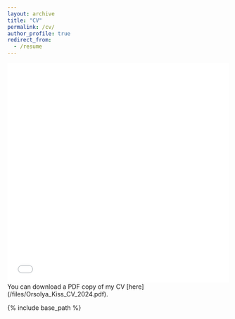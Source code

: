 ```yaml
---
layout: archive
title: "CV"
permalink: /cv/
author_profile: true
redirect_from:
  - /resume
---
```


<iframe src="/files/Orsolya_Kiss_CV_2024.pdf" width="100%" height="500" frameborder="no" border="0" marginwidth="0" marginheight="0"></iframe>
You can download a PDF copy of my CV [here](/files/Orsolya_Kiss_CV_2024.pdf).

{% include base_path %}